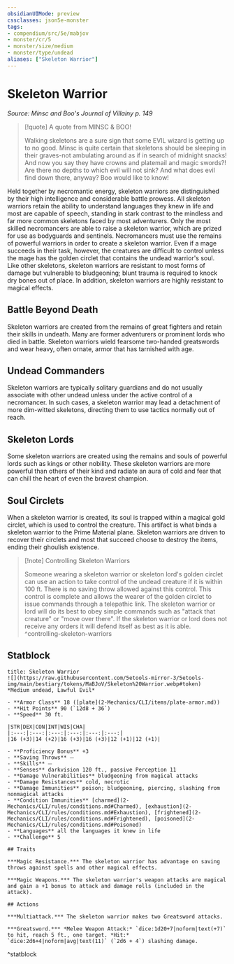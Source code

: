 ```yaml
---
obsidianUIMode: preview
cssclasses: json5e-monster
tags:
- compendium/src/5e/mabjov
- monster/cr/5
- monster/size/medium
- monster/type/undead
aliases: ["Skeleton Warrior"]
---
```

# Skeleton Warrior
*Source: Minsc and Boo's Journal of Villainy p. 149*  

> [!quote] A quote from MINSC & BOO!  
> 
> Walking skeletons are a sure sign that some EVIL wizard is getting up to no good. Minsc is quite certain that skeletons should be sleeping in their graves-not ambulating around as if in search of midnight snacks! And now you say they have crowns and platemail and magic swords?! Are there no depths to which evil will not sink? And what does evil find down there, anyway? Boo would like to know!

Held together by necromantic energy, skeleton warriors are distinguished by their high intelligence and considerable battle prowess. All skeleton warriors retain the ability to understand languages they knew in life and most are capable of speech, standing in stark contrast to the mindless and far more common skeletons faced by most adventurers. Only the most skilled necromancers are able to raise a skeleton warrior, which are prized for use as bodyguards and sentinels. Necromancers must use the remains of powerful warriors in order to create a skeleton warrior. Even if a mage succeeds in their task, however, the creatures are difficult to control unless the mage has the golden circlet that contains the undead warrior's soul. Like other skeletons, skeleton warriors are resistant to most forms of damage but vulnerable to bludgeoning; blunt trauma is required to knock dry bones out of place. In addition, skeleton warriors are highly resistant to magical effects.

## Battle Beyond Death

Skeleton warriors are created from the remains of great fighters and retain their skills in undeath. Many are former adventurers or prominent lords who died in battle. Skeleton warriors wield fearsome two-handed greatswords and wear heavy, often ornate, armor that has tarnished with age.

## Undead Commanders

Skeleton warriors are typically solitary guardians and do not usually associate with other undead unless under the active control of a necromancer. In such cases, a skeleton warrior may lead a detachment of more dim-witted skeletons, directing them to use tactics normally out of reach.

## Skeleton Lords

Some skeleton warriors are created using the remains and souls of powerful lords such as kings or other nobility. These skeleton warriors are more powerful than others of their kind and radiate an aura of cold and fear that can chill the heart of even the bravest champion.

## Soul Circlets

When a skeleton warrior is created, its soul is trapped within a magical gold circlet, which is used to control the creature. This artifact is what binds a skeleton warrior to the Prime Material plane. Skeleton warriors are driven to recover their circlets and most that succeed choose to destroy the items, ending their ghoulish existence.

> [!note] Controlling Skeleton Warriors
> 
> Someone wearing a skeleton warrior or skeleton lord's golden circlet can use an action to take control of the undead creature if it is within 100 ft. There is no saving throw allowed against this control. This control is complete and allows the wearer of the golden circlet to issue commands through a telepathic link. The skeleton warrior or lord will do its best to obey simple commands such as "attack that creature" or "move over there". If the skeleton warrior or lord does not receive any orders it will defend itself as best as it is able.
^controlling-skeleton-warriors

## Statblock

```ad-statblock
title: Skeleton Warrior
![](https://raw.githubusercontent.com/5etools-mirror-3/5etools-img/main/bestiary/tokens/MaBJoV/Skeleton%20Warrior.webp#token)
*Medium undead, Lawful Evil*

- **Armor Class** 18 ([plate](2-Mechanics/CLI/items/plate-armor.md))
- **Hit Points** 90 (`12d8 + 36`)
- **Speed** 30 ft.

|STR|DEX|CON|INT|WIS|CHA|
|:---:|:---:|:---:|:---:|:---:|:---:|
|16 (+3)|14 (+2)|16 (+3)|16 (+3)|12 (+1)|12 (+1)|

- **Proficiency Bonus** +3
- **Saving Throws** ⏤
- **Skills** ⏤
- **Senses** darkvision 120 ft., passive Perception 11
- **Damage Vulnerabilities** bludgeoning from magical attacks
- **Damage Resistances** cold, necrotic
- **Damage Immunities** poison; bludgeoning, piercing, slashing from nonmagical attacks
- **Condition Immunities** [charmed](2-Mechanics/CLI/rules/conditions.md#Charmed), [exhaustion](2-Mechanics/CLI/rules/conditions.md#Exhaustion), [frightened](2-Mechanics/CLI/rules/conditions.md#Frightened), [poisoned](2-Mechanics/CLI/rules/conditions.md#Poisoned)
- **Languages** all the languages it knew in life
- **Challenge** 5

## Traits

***Magic Resistance.*** The skeleton warrior has advantage on saving throws against spells and other magical effects.

***Magic Weapons.*** The skeleton warrior's weapon attacks are magical and gain a +1 bonus to attack and damage rolls (included in the attack).

## Actions

***Multiattack.*** The skeleton warrior makes two Greatsword attacks.

***Greatsword.*** *Melee Weapon Attack:* `dice:1d20+7|noform|text(+7)` to hit, reach 5 ft., one target. *Hit:* `dice:2d6+4|noform|avg|text(11)` (`2d6 + 4`) slashing damage.
```
^statblock